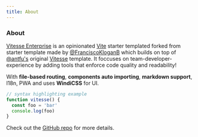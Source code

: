 ```yaml
---
title: About
---
```


<div class="text-center">
  <!-- You can use Vue components inside markdown -->
  <carbon-dicom-overlay class="text-4xl -mb-6 m-auto" />
  <h3>About</h3>
</div>

[Vitesse Enterprise](FranciscoKloganB/vitesse-enterprise) is an opinionated
[Vite](https://github.com/vitejs/vite) starter templated forked from
starter template made by [@FranciscoKloganB](franciscokloganb.github.io/)
which builds on top of [@antfu's](https://github.com/antfu) original
[Vitesse](https://github.com/antfu/vitesse) template. It foccuses on
team-developer-experience by adding tools that enforce code quality and readability!

With **file-based routing**, **components auto importing**, **markdown support**, I18n, PWA
and uses **WindiCSS** for UI.

```js
// syntax highlighting example
function vitesse() {
  const foo = 'bar'
  console.log(foo)
}
```

Check out the [GitHub repo](FranciscoKloganB/vitesse-enterprise) for more details.
